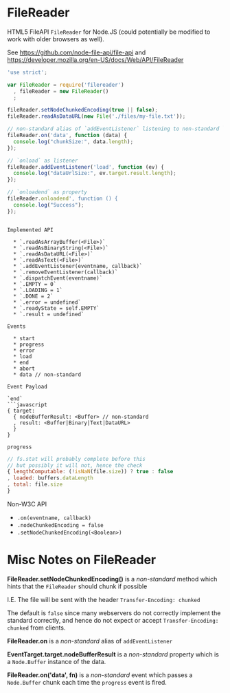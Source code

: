 FileReader
==========

HTML5 FileAPI `FileReader` for Node.JS
(could potentially be modified to work with older browsers as well).

See <https://github.com/node-file-api/file-api> and <https://developer.mozilla.org/en-US/docs/Web/API/FileReader> 


```javascript
'use strict';

var FileReader = require('filereader')
  , fileReader = new FileReader()
  ;

fileReader.setNodeChunkedEncoding(true || false);
fileReader.readAsDataURL(new File('./files/my-file.txt'));

// non-standard alias of `addEventListener` listening to non-standard `data` event
fileReader.on('data', function (data) {
  console.log("chunkSize:", data.length);
});

// `onload` as listener
fileReader.addEventListener('load', function (ev) {
  console.log("dataUrlSize:", ev.target.result.length);
});

// `onloadend` as property
fileReader.onloadend', function () {
  console.log("Success");
});
```
```

Implemented API

  * `.readAsArrayBuffer(<File>)`
  * `.readAsBinaryString(<File>)`
  * `.readAsDataURL(<File>)`
  * `.readAsText(<File>)`
  * `.addEventListener(eventname, callback)`
  * `.removeEventListener(callback)`
  * `.dispatchEvent(eventname)`
  * `.EMPTY = 0`
  * `.LOADING = 1`
  * `.DONE = 2`
  * `.error = undefined`
  * `.readyState = self.EMPTY`
  * `.result = undefined`

Events

  * start
  * progress
  * error
  * load
  * end
  * abort
  * data // non-standard

Event Payload

`end`
```javascript
{ target:
  { nodeBufferResult: <Buffer> // non-standard
  , result: <Buffer|Binary|Text|DataURL>
  }
}
```

`progress`
```javascript
// fs.stat will probably complete before this
// but possibly it will not, hence the check
{ lengthComputable: (!isNaN(file.size)) ? true : false
, loaded: buffers.dataLength
, total: file.size
}
```

Non-W3C API

  * `.on(eventname, callback)`
  * `.nodeChunkedEncoding = false`
  * `.setNodeChunkedEncoding(<Boolean>)`
  
Misc Notes on FileReader
===

**FileReader.setNodeChunkedEncoding()** is a *non-standard* method which hints that the `FileReader` should chunk if possible

I.E. The file will be sent with the header `Transfer-Encoding: chunked`

The default is `false` since many webservers do not correctly implement the standard correctly,
and hence do not expect or accept `Transfer-Encoding: chunked` from clients.

**FileReader.on** is a *non-standard* alias of `addEventListener`

**EventTarget.target.nodeBufferResult** is a *non-standard* property which is a `Node.Buffer` instance of the data.

**FileReader.on('data', fn)** is a *non-standard* event which passes a `Node.Buffer` chunk each time the `progress` event is fired.
